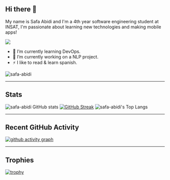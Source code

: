 
## Hi there 👋

My name is Safa Abidi and I'm a 4th year software engineering student at INSAT, I'm passionate about learning new technologies and making mobile apps!

<a href="https://github.com/DenverCoder1/readme-typing-svg">
<img src="https://readme-typing-svg.herokuapp.com?lines=Software+Engineering+Student;Full+Stack+Web+Developer;DevOps+Enthusiast;Mobile+Developer&center=false&width=500&height=50">
</a>

- 🌱 I’m currently learning DevOps.
- 🔭 I’m currently working on a NLP project.
- ⚡ I like to read & learn spanish.


<img src="https://komarev.com/ghpvc/?username=safa-abidi&label=Profile%20views&color=0e75b6&style=flat" alt="safa-abidi"/> 

---------------------------------------------------------------------------------------------------------------
## Stats

![safa-abidi GitHub stats](https://github-readme-stats.vercel.app/api?username=safa-abidi&show_icons=true&theme=radical) 
[![GitHub Streak](https://github-readme-streak-stats.herokuapp.com/?user=safa-abidi&theme=radical)](https://git.io/streak-stats) 
![safa-abidi's Top Langs](https://github-readme-stats.vercel.app/api/top-langs/?username=safa-abidi&layout=compact&theme=radical)

---------------------------------------------------------------------------------------------------------------

## Recent GitHub Activity

   [![github activity graph](https://github-readme-activity-graph.vercel.app/graph?username=safa-abidi&bg_color=ffcfe9&color=9e4c98&line=9e4c98&point=403d3d&area=true&hide_border=true)](https://github.com/ashutosh00710/github-readme-activity-graph)

---------------------------------------------------------------------------------------------------------------
## Trophies

[![trophy](https://github-profile-trophy.vercel.app/?username=safa-abidi&theme=radical)](https://github.com/ryo-ma/github-profile-trophy)
